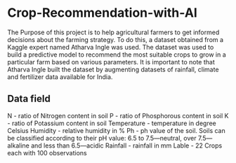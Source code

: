 # Crop-Recommendation-with-AI

The Purpose of this project is to help agricultural farmers to get informed decisions about the farming strategy. 
To do this, a dataset obtained from a Kaggle expert named Atharva Ingle was used. 
The dataset was used to build a predictive model to recommend the most suitable crops to grow in a particular farm based on various parameters.
It is important to note that Atharva Ingle built the dataset by augmenting datasets of rainfall, climate and fertilizer data available for India.

## Data field

N - ratio of Nitrogen content in soil
P - ratio of Phosphorous content in soil
K - ratio of Potassium content in soil
Temperature - temperature in degree Celsius
Humidity - relative humidity in %
Ph - ph value of the soil. Soils can be classified according to their pH value: 6.5 to 7.5—neutral, over 7.5— alkaline and less than 6.5—acidic
Rainfall - rainfall in mm
Lable - 22 Crops each with 100 observations
